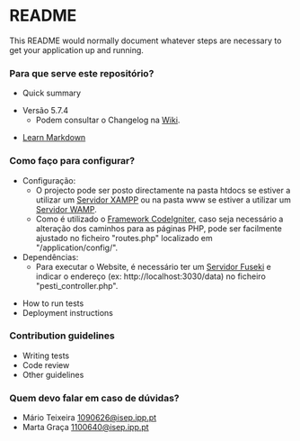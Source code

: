 # README #

This README would normally document whatever steps are necessary to get your application up and running.

### Para que serve este repositório? ###

* Quick summary
+ Versão 5.7.4
    *  Podem consultar o Changelog na [Wiki](https://bitbucket.org/mario_1090626/pesti_web_semantics_portal/wiki/Home). 
* [Learn Markdown](https://bitbucket.org/tutorials/markdowndemo)

### Como faço para configurar? ###

+ Configuração:
    *  O projecto pode ser posto directamente na pasta htdocs se estiver a utilizar um [Servidor XAMPP](https://www.apachefriends.org/index.html) ou na pasta www se estiver a utilizar um [Servidor WAMP](http://www.wampserver.com/en/).
    *  Como é utilizado o [Framework CodeIgniter](http://ellislab.com/codeigniter), caso seja necessário a alteração dos caminhos para as páginas PHP, pode ser facilmente ajustado no ficheiro "routes.php" localizado em "/application/config/".
+ Dependências:
    *  Para executar o Website, é necessário ter um [Servidor Fuseki](https://jena.apache.org/documentation/serving_data/) e indicar o endereço (ex: http://localhost:3030/data) no ficheiro "pesti_controller.php".
* How to run tests
* Deployment instructions

### Contribution guidelines ###

* Writing tests
* Code review
* Other guidelines

### Quem devo falar em caso de dúvidas? ###

* Mário Teixeira [1090626@isep.ipp.pt](mailto:1090626@isep.ipp.pt)
* Marta Graça [1100640@isep.ipp.pt](mailto:1100640@isep.ipp.pt)